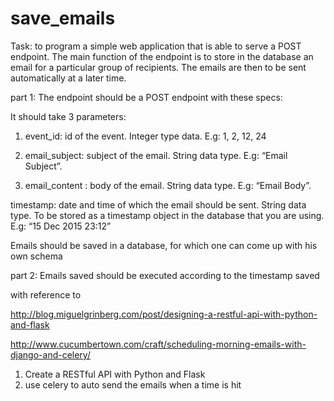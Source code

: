 # save_emails

Task: 
to program a simple web application that is able to serve a POST endpoint. The main function of the endpoint is to store in the database an email for a particular group of recipients. The emails are then to be sent automatically at a later time.

part 1:
The endpoint should be a POST endpoint with these specs:

It should take 3 parameters:

1) event_id: id of the event. Integer type data. E.g: 1, 2, 12, 24

2) email_subject: subject of the email. String data type. E.g: “Email Subject”.

3) email_content : body of the email. String data type. E.g: “Email Body”.

timestamp: date and time of which the email should be sent. String data type. To be stored as a timestamp object in the database that you are using. E.g: “15 Dec 2015 23:12”

Emails should be saved in a database, for which one can come up with his own schema

part 2:
Emails saved should be executed according to the timestamp saved

with reference to 

http://blog.miguelgrinberg.com/post/designing-a-restful-api-with-python-and-flask

http://www.cucumbertown.com/craft/scheduling-morning-emails-with-django-and-celery/
 
 1. Create a RESTful API with Python and Flask
 2. use celery to auto send the emails when a time is hit
 
 
